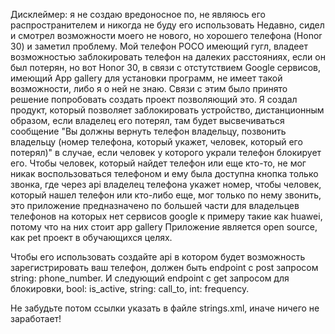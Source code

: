 Дисклеймер: я не создаю вредоносное по, не являюсь его распространителем и никогда не буду его использовать
Недавно, сидел и смотрел возможности моего не нового, но хорошего телефона (Honor 30) и заметил проблему. Мой телефон POCO имеющий гугл, владеет возможностью заблокировать телефон на далеких расстояниях,
если он был потерян, но вот Honor 30, в связи с отстутствием Google сервисов, имеющий App gallery для установки программ, не имеет такой возможности, либо я о ней не знаю.
Связи с этим было принято решение попробовать создать проект позволяющий это.
Я создал продукт, который позволяет заблокировать устройство, дистанционным образом, если владелец его потерял, там будет высвечиваться 
сообщение "Вы должны вернуть телефон владельцу, позвонить владельцу (номер телефона, который укажет, человек, который его потерял)" в случае, 
если человек у которого украли телефон блокирует его. Чтобы человек, который найдет телефон или еще кто-то, не мог никак воспользоваться телефоном и ему была доступна кнопка только звонка, 
где через api владелец телефона укажет номер, чтобы человек, который нашел телефон или кто-либо еще, мог только по нему звонить, 
это приложение предназначено по большей части для владельцев телефонов на которых нет сервисов google к примеру такие как huawei, потому что на них стоит app gallery
Приложение является open source, как pet проект в обучающихся целях.

Чтобы его использовать создайте api в котором будет возможность зарегистрировать ваш телефон, должен быть endpoint с post запросом string: phone_number.
И следующий endpoint с get запросом для блокировки, bool: is_active, string: call_to, int: frequency.

Не забудьте потом ссылки указать в файле strings.xml, иначе ничего не заработает!
